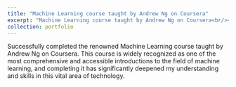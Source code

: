 ```yaml
---
title: "Machine Learning course taught by Andrew Ng on Coursera"
excerpt: "Machine Learning course taught by Andrew Ng on Coursera<br/><img src='/images/ml.png'>"
collection: portfolio
---
```


Successfully completed the renowned Machine Learning course taught by Andrew Ng on Coursera. This course is widely recognized as one of the most comprehensive and accessible introductions to the field of machine learning, and completing it has significantly deepened my understanding and skills in this vital area of technology.

